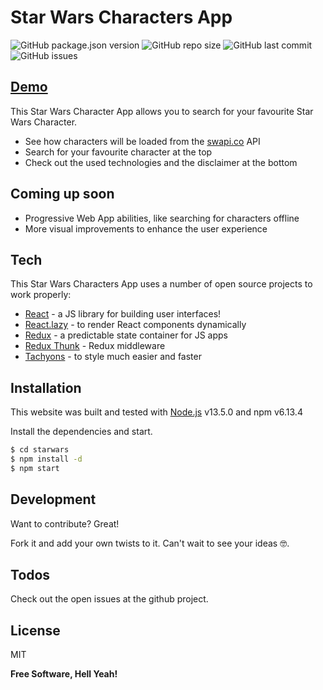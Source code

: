 # Star Wars Characters App
![GitHub package.json version](https://img.shields.io/github/package-json/v/cscheffauer/starwars)
![GitHub repo size](https://img.shields.io/github/repo-size/cscheffauer/starwars)
![GitHub last commit](https://img.shields.io/github/last-commit/cscheffauer/starwars)
![GitHub issues](https://img.shields.io/github/issues-raw/cscheffauer/starwars)

## [Demo](https://cscheffauer.github.io/starwars)

This Star Wars Character App allows you to search for your favourite Star Wars Character.

  - See how characters will be loaded from the [swapi.co] API
  - Search for your favourite character at the top
  - Check out the used technologies and the disclaimer at the bottom

## Coming up soon

  - Progressive Web App abilities, like searching for characters offline
  - More visual improvements to enhance the user experience




## Tech

This Star Wars Characters App uses a number of open source projects to work properly:

* [React] - a JS library for building user interfaces!
* [React.lazy] - to render React components dynamically
* [Redux] - a predictable state container for JS apps
* [Redux Thunk] - Redux middleware
* [Tachyons] - to style much easier and faster



## Installation

This website was built and tested with [Node.js](https://nodejs.org/) v13.5.0 and npm v6.13.4 

Install the dependencies and start.

```sh
$ cd starwars
$ npm install -d
$ npm start
```

## Development

Want to contribute? Great!

Fork it and add your own twists to it. Can't wait to see your ideas 🤓.


## Todos

Check out the open issues at the github project.


License
----

MIT


**Free Software, Hell Yeah!**

[//]: # (These are reference links used in the body of this note and get stripped out when the markdown processor does its job. There is no need to format nicely because it shouldn't be seen. Thanks SO - http://stackoverflow.com/questions/4823468/store-comments-in-markdown-syntax)


   [Tachyons]: <https://tachyons.io/>
   [swapi.co]: <https://swapi.co>
   [git-repo-url]: <https://github.com/joemccann/dillinger.git>
   [Redux Thunk]: <https://github.com/reduxjs/redux-thunk>
   [React.lazy]: <https://reactjs.org/docs/code-splitting.html#reactlazy>
   [React]: <https://reactjs.org/>
   [Redux]: <https://redux.js.org/>

   